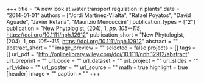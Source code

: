 +++
title = "A new look at water transport regulation in plants"
date = "2014-01-01"
authors = ["Jordi Martinez-Vilalta", "Rafael Poyatos", "David Aguade", "Javier Retana", "Maurizio Mencuccini"]
publication_types = ["2"]
publication = "New Phytologist, (204), 1, _pp. 105--115_, https://doi.org/10.1111/nph.12912"
publication_short = "New Phytologist, (204), 1, _pp. 105--115_, https://doi.org/10.1111/nph.12912"
abstract = ""
abstract_short = ""
image_preview = ""
selected = false
projects = []
tags = []
url_pdf = "http://onlinelibrary.wiley.com/doi/10.1111/nph.12912/abstract"
url_preprint = ""
url_code = ""
url_dataset = ""
url_project = ""
url_slides = ""
url_video = ""
url_poster = ""
url_source = ""
math = true
highlight = true
[header]
image = ""
caption = ""
+++
